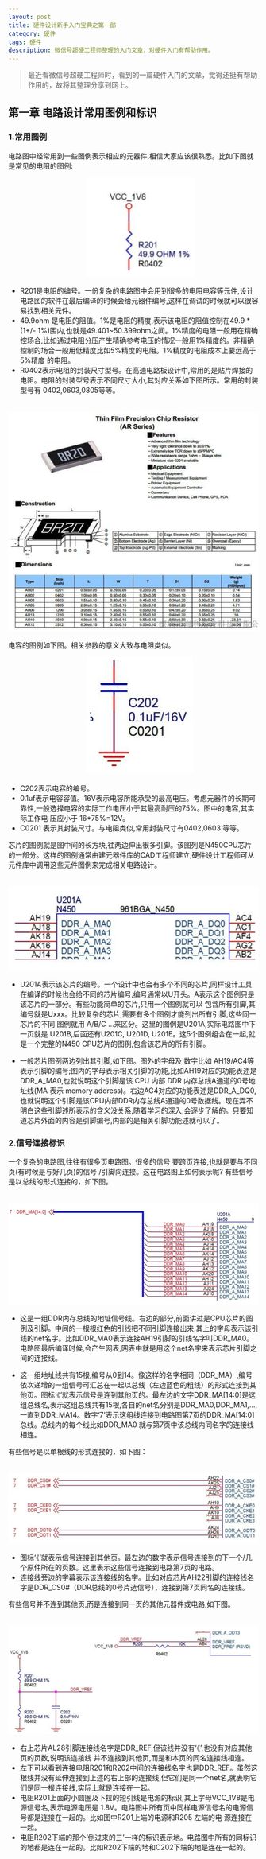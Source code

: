 ```yaml
---
layout: post
title: 硬件设计新手入门宝典之第一部
category: 硬件
tags: 硬件
description: 微信号超硬工程师整理的入门文章，对硬件入门有帮助作用。
---
```

>最近看微信号超硬工程师时，看到的一篇硬件入门的文章，觉得还挺有帮助作用的，故将其整理分享到网上。

## 第一章 电路设计常用图例和标识


### 1.常用图例
电路图中经常用到一些图例表示相应的元器件,相信大家应该很熟悉。比如下图就是常见的电阻的图例:

　　　　　　　　　　　  ![2016-11-17-1](/public/img/2016-11-17-1.png)

* R201是电阻的编号。一份复杂的电路图中会用到很多的电阻电容等元件,设计电路图的软件在最后编译的时候会给元器件编号,这样在调试的时候就可以很容易找到相关元件。
* 49.9ohm 是电阻的阻值。1%是电阻的精度,表示该电阻的阻值控制在49.9 *(1+/- 1%)围内,也就是49.401~50.399ohm之间。1%精度的电阻一般用在精确控场合,比如通过电阻分压产生精确参考电压的情况一般用1%精度的。非精确控制的场合一般用低精度比如5%精度的电阻。1%精度的电阻成本上要远高于5%精度 的电阻。
* R0402表示电阻的封装尺寸型号。在高速电路板设计中,常用的是贴片焊接的电阻。电阻的封装型号表示不同尺寸大小,其对应关系如下图所示。常用的封装型号有 0402,0603,0805等等。

　　　　　　　　　　　    ![2016-11-17-2](/public/img/2016-11-17-2.png)

电容的图例如下图。相关参数的意义大致与电阻类似。

  　　　　　　　　　　　  ![2016-11-17-3](/public/img/2016-11-17-3.png)

* C202表示电容的编号。
* 0.1uf表示电容容值。16V表示电容所能承受的最高电压。考虑元器件的长期可靠性,一般选择电容的实际工作电压小于其最高耐压的75%。图中的电容,其实际工作电 压应小于 16*75%=12V。
* C0201 表示其封装尺寸。与电阻类似,常用封装尺寸有0402,0603 等等。

芯片的图例就是图中间的长方块,往两边伸出很多引脚。该图列是N450CPU芯片的一部分。这样的图例通常由建元器件库的CAD工程师建立,硬件设计工程师可从元件库中调用这些元件图例来完成相关电路设计。

　　　　　　　　　　　  ![2016-11-17-4](/public/img/2016-11-17-4.png)

* U201A表示该芯片的编号。一个设计中也会有多个不同的芯片,同样设计工具在编译的时候也会给不同的芯片编号,编号通常以U开头。A表示这个图例只是该芯片的一部分。有些功能简单的芯片,只用一个图例就可以 包含所有引脚,其编号就是Uxxx。比较复杂的芯片,需要有多个图例才能列出所有引脚,这些同一芯片的不同 图例就用 A/B/C ...来区分。这里的图例是U201A,实际电路图中下一页就是 U201B,后面还有U201C, U201D, U201E。这5个图例组合在一起,就是一个完整的N450 CPU芯片的图例,包含该芯片的所有引脚。

* 一般芯片图例两边列出其引脚,如下图。图外的字母及 数字比如 AH19/AC4等表示引脚的编号;图内的字母表示相关引脚的功能,比如AH19对应的功能表述是DDR_A_MA0,也就说明这个引脚是该 CPU 内部 DDR 内存总线A通道的0号地址线(MA 表示 memory address)。右边AC4对应的功能表述是DDR_A_DQ0,也就说明这个引脚是该CPU内部DDR内存总线A通道的0号数据线。现在弄不明白这些引脚述所表示的含义没关系,随着学习的深入,会逐步了解的。只要知道芯片外面的内容是引脚编号,内部的是相关引脚功能述就可以了。

### 2.信号连接标识
一个复杂的电路图,往往有很多页电路图。很多的信号 要跨页连接,也就是要与不同页(有时候是与好几页)的信号 /引脚向连接。这在电路图上如何表示呢?
有些信号是以总线的形式连接的，如下图。

　　　　　　　　　　　  ![2016-11-17-5](/public/img/2016-11-17-5.png)

* 这是一组DDR内存总线的地址信号线。右边的部分,前面讲过是CPU芯片的图例及引脚。中间的一根根红色的引线把不同引脚连接出来,其上的字母表示该引线的net名字。比如DDR_MA0表示连接AH19引脚的引线名字叫DDR_MA0。电路图最后编译时候,会产生网表,网表中就是用这个net名字来表示芯片引脚之间的连接线。

* 这一组地址线共有15根,编号从0到14。像这样的名字相同（DDR_MA）,编号依次递增的一组信号可汇总在一起以总线（左边蓝色的粗线）的形式连接到其他页。图标‘《’就表示信号是连到其他页的。最左边的文字DDR_MA[14:0]是这组总线名,表示这组总线共有15根,各自的net名分别是DDR_MA0,DDR_MA1,...,一直到DDR_MA14。数字‘7’表示这组线连接到电路图第7页的DDR_MA[14:0]总线。总线内的每个线比如DDR_MA0
就与第7页中该总线内同名字的连接线相连。

有些信号是以单根线的形式连接的，如下图：

　　　　　　　　　　　  ![2016-11-17-6](/public/img/2016-11-17-6.png)

* 图标‘《’就表示信号连接到其他页。最左边的数字表示信号连接到的下一个/几个原件所在的页数。这里表示这些信号连接到电路第7页的电路。
* 连接线旁边的字幕表示该连接线的名字。比如对应芯片AH22引脚的连接线名字是DDR_CS0#（DDR总线的0号片选信号），连接到第7页同名的连接线。

有些信号并不连到其他页,而是连接到同一页的其他元器件或电路,如下图。

　　　　　　　　　　　  ![2016-11-17-7](/public/img/2016-11-17-7.png)

* 右上芯片AL28引脚连接线名字是DDR_REF,但该线并没有‘《’,也没有对应其他页的页数,说明该连接线 并不连接到其他页,而是和本页的同名连接线相连。
* 左下可以看到连接电阻R201和R202中间的连接线名字也是DDR_REF。虽然这根线并没有延伸连接到上述的右上部的连接线,但它们是同一个net名,就表明它们是同一根连接线,实际上就是连接在一起。
* 电阻R201上面的小圆圈及下拉的短引线是电源的标识,其上字母VCC_1V8是电源信号名,表示电源电压是 1.8V。电路图中所有页中同样电源信号名的电源信号都是连接在一起的。比如图中R201上端的电源和R205 左端的电 源连接在一起。
* 电阻R202下端的那个‘倒过来的三’一样的标识表示地。电路图中所有的同标识的地都是连在一起的。比如R202下端的地和C202下端的地是连在一起的。




